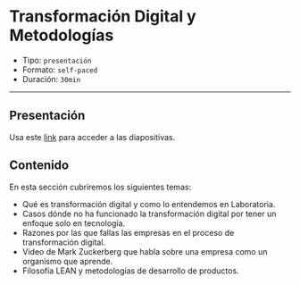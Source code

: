 # Transformación Digital y Metodologías

* Tipo: `presentación`
* Formato: `self-paced`
* Duración: `30min`

***

## Presentación
Usa este [link](https://docs.google.com/presentation/d/1dyFgojH4E-ojJE5B3BO4QxqjmsFI8GCNsuiz8yZJMS4/edit#slide=id.g36f92c28ba_0_79) para acceder a las diapositivas.

## Contenido
En esta sección cubriremos los siguientes temas:

* Qué es transformación digital y como lo entendemos en Laboratoria.
* Casos dónde no ha funcionado la transformación digital por tener 
un enfoque solo en tecnología.
* Razones por las que fallas las empresas en el proceso de transformación 
digital.
* Video de Mark Zuckerberg que habla sobre una empresa como un organismo 
que aprende. 
* Filosofía LEAN y metodologías de desarrollo de productos.
